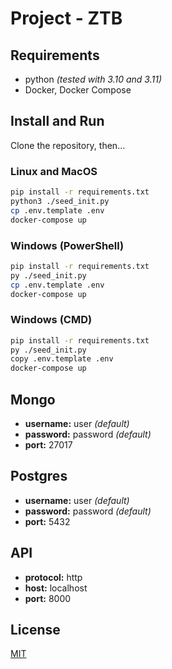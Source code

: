 # Project - ZTB

## Requirements

- python _(tested with 3.10 and 3.11)_
- Docker, Docker Compose

## Install and Run

Clone the repository, then...

### Linux and MacOS

```bash
pip install -r requirements.txt
python3 ./seed_init.py
cp .env.template .env
docker-compose up
```

### Windows (PowerShell)

```bash
pip install -r requirements.txt
py ./seed_init.py
cp .env.template .env
docker-compose up
```

### Windows (CMD)

```bash
pip install -r requirements.txt
py ./seed_init.py
copy .env.template .env
docker-compose up
```

## Mongo

- **username:** user _(default)_
- **password:** password _(default)_
- **port:** 27017

## Postgres

- **username:** user _(default)_
- **password:** password _(default)_
- **port:** 5432

## API

- **protocol:** http
- **host:** localhost
- **port:** 8000

## License

[MIT](https://choosealicense.com/licenses/mit/)
